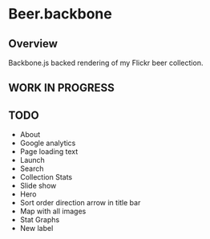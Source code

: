 # Beer.backbone

Overview
--------
Backbone.js backed rendering of my Flickr beer collection.

WORK IN PROGRESS
----------------

TODO
----
 * About
 * Google analytics
 * Page loading text
 * Launch
 * Search
 * Collection Stats
 * Slide show
 * Hero
 * Sort order direction arrow in title bar
 * Map with all images
 * Stat Graphs
 * New label
